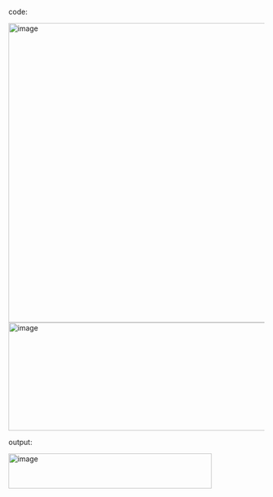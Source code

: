 code:

<img width="612" height="590" alt="image" src="https://github.com/user-attachments/assets/0948df43-12aa-478b-a9b6-d1fc545a4638" />
<img width="619" height="213" alt="image" src="https://github.com/user-attachments/assets/9088acb5-1819-4bc7-98cf-59c6b2557903" />


output:

<img width="400" height="69" alt="image" src="https://github.com/user-attachments/assets/2b68d6a6-59dd-419b-afcc-400878c71010" />
